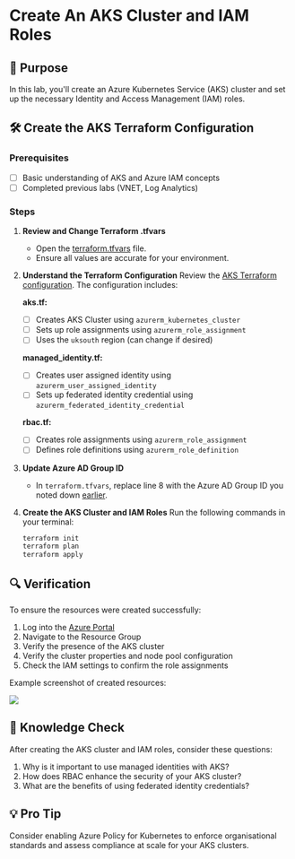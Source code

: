 # Create An AKS Cluster and IAM Roles

## 🎯 Purpose
In this lab, you'll create an Azure Kubernetes Service (AKS) cluster and set up the necessary Identity and Access Management (IAM) roles.

## 🛠️ Create the AKS Terraform Configuration

### Prerequisites
- [ ] Basic understanding of AKS and Azure IAM concepts
- [ ] Completed previous labs (VNET, Log Analytics)

### Steps 

1. **Review and Change Terraform .tfvars**
   - Open the [terraform.tfvars](https://github.com/thomast1906/DevOps-The-Hard-Way-Azure/tree/updates-sept-2024/2-Terraform-AZURE-Services-Creation/4-aks/terraform.tfvars) file.
   - Ensure all values are accurate for your environment.

2. **Understand the Terraform Configuration**
   Review the [AKS Terraform configuration](https://github.com/thomast1906/DevOps-The-Hard-Way-Azure/tree/updates-sept-2024/2-Terraform-AZURE-Services-Creation/4-aks). The configuration includes:

   **aks.tf:**
   - [ ] Creates AKS Cluster using `azurerm_kubernetes_cluster`
   - [ ] Sets up role assignments using `azurerm_role_assignment`
   - [ ] Uses the `uksouth` region (can change if desired)

   **managed_identity.tf:**
   - [ ] Creates user assigned identity using `azurerm_user_assigned_identity`
   - [ ] Sets up federated identity credential using `azurerm_federated_identity_credential`

   **rbac.tf:**
   - [ ] Creates role assignments using `azurerm_role_assignment`
   - [ ] Defines role definitions using `azurerm_role_definition`

3. **Update Azure AD Group ID**
   - In `terraform.tfvars`, replace line 8 with the Azure AD Group ID you noted down [earlier](https://github.com/thomast1906/DevOps-The-Hard-Way-Azure/blob/updates-sept-2024/Azure/2-Create-Azure-AD-Group-AKS-Admins.md).

4. **Create the AKS Cluster and IAM Roles**
   Run the following commands in your terminal:
   ```bash
   terraform init
   terraform plan
   terraform apply
   ```

## 🔍 Verification

To ensure the resources were created successfully:
1. Log into the [Azure Portal](https://portal.azure.com)
2. Navigate to the Resource Group
3. Verify the presence of the AKS cluster
4. Verify the cluster properties and node pool configuration
5. Check the IAM settings to confirm the role assignments

Example screenshot of created resources:

![](images/aks.png)

## 🧠 Knowledge Check

After creating the AKS cluster and IAM roles, consider these questions:
1. Why is it important to use managed identities with AKS?
2. How does RBAC enhance the security of your AKS cluster?
3. What are the benefits of using federated identity credentials?

## 💡 Pro Tip

Consider enabling Azure Policy for Kubernetes to enforce organisational standards and assess compliance at scale for your AKS clusters.